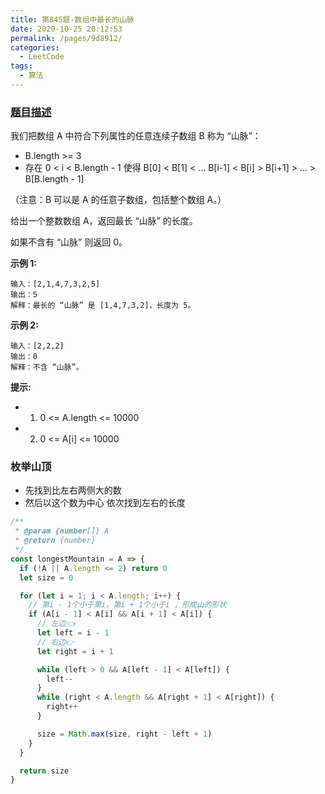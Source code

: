 ```yaml
---
title: 第845题-数组中最长的山脉
date: 2020-10-25 20:12:53
permalink: /pages/9d8912/
categories:
  - LeetCode
tags:
  - 算法
---
```


### [题目描述](https://leetcode-cn.com/problems/longest-mountain-in-array/submissions/)

我们把数组 A 中符合下列属性的任意连续子数组 B 称为 “山脉”：

- B.length >= 3
- 存在 0 < i < B.length - 1 使得 B[0] < B[1] < ... B[i-1] < B[i] > B[i+1] > ... > B[B.length - 1]

（注意：B 可以是 A 的任意子数组，包括整个数组 A。）

给出一个整数数组 A，返回最长 “山脉” 的长度。

如果不含有 “山脉” 则返回 0。

<!-- more -->

**示例 1:**

```
输入：[2,1,4,7,3,2,5]
输出：5
解释：最长的 “山脉” 是 [1,4,7,3,2]，长度为 5。
```

**示例 2:**

```
输入：[2,2,2]
输出：0
解释：不含 “山脉”。
```

**提示:**

- 1. <span class="span-shadow">0 <= A.length <= 10000</span>
- 2. <span class="span-shadow">0 <= A[i] <= 10000</span>

### 枚举山顶

- 先找到比左右两侧大的数
- 然后以这个数为中心 依次找到左右的长度

```JavaScript
/**
 * @param {number[]} A
 * @return {number}
 */
const longestMountain = A => {
  if (!A || A.length <= 2) return 0
  let size = 0

  for (let i = 1; i < A.length; i++) {
    // 第i - 1个小于第i，第i + 1个小于i ，形成山的形状
    if (A[i - 1] < A[i] && A[i + 1] < A[i]) {
      // 左边👈
      let left = i - 1
      // 右边👉
      let right = i + 1

      while (left > 0 && A[left - 1] < A[left]) {
        left--
      }
      while (right < A.length && A[right + 1] < A[right]) {
        right++
      }

      size = Math.max(size, right - left + 1)
    }
  }

  return size
}
```
